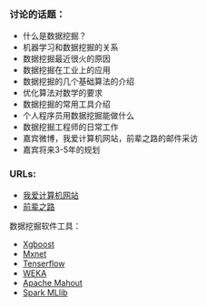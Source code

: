 ### 讨论的话题： ###

- 什么是数据挖掘？
- 机器学习和数据挖掘的关系
- 数据挖掘最近很火的原因
- 数据挖掘在工业上的应用
- 数据挖掘的几个基础算法的介绍 
- 优化算法对数学的要求
- 数据挖掘的常用工具介绍
- 个人程序员用数据挖掘能做什么
- 数据挖掘工程师的日常工作
- 嘉宾微博，我爱计算机网站，前辈之路的邮件采访
- 嘉宾将来3-5年的规划

### URLs: ###

- [我爱计算机网站](http://www.52cs.org/)
- [前辈之路](http://www.52cs.org/?cat=155)

数据挖掘软件工具：
- [Xgboost](https://github.com/dmlc/xgboost)
- [Mxnet](https://github.com/dmlc/mxnet)
- [Tenserflow](https://github.com/tensorflow/tensorflow)
- [WEKA](http://www.cs.waikato.ac.nz/ml/weka/) 
- [Apache Mahout](https://mahout.apache.org/)
- [Spark MLlib](http://spark.apache.org/docs/latest/mllib-guide.html) 
